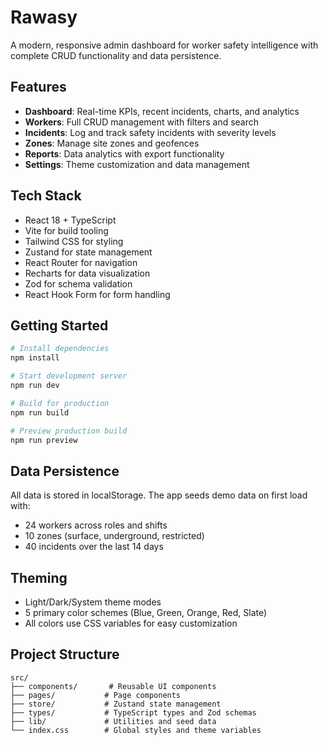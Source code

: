 # Rawasy

A modern, responsive admin dashboard for worker safety intelligence with complete CRUD functionality and data persistence.

## Features

- **Dashboard**: Real-time KPIs, recent incidents, charts, and analytics
- **Workers**: Full CRUD management with filters and search
- **Incidents**: Log and track safety incidents with severity levels
- **Zones**: Manage site zones and geofences
- **Reports**: Data analytics with export functionality
- **Settings**: Theme customization and data management

## Tech Stack

- React 18 + TypeScript
- Vite for build tooling
- Tailwind CSS for styling
- Zustand for state management
- React Router for navigation
- Recharts for data visualization
- Zod for schema validation
- React Hook Form for form handling

## Getting Started

```bash
# Install dependencies
npm install

# Start development server
npm run dev

# Build for production
npm run build

# Preview production build
npm run preview
```

## Data Persistence

All data is stored in localStorage. The app seeds demo data on first load with:
- 24 workers across roles and shifts
- 10 zones (surface, underground, restricted)
- 40 incidents over the last 14 days

## Theming

- Light/Dark/System theme modes
- 5 primary color schemes (Blue, Green, Orange, Red, Slate)
- All colors use CSS variables for easy customization

## Project Structure

```
src/
├── components/       # Reusable UI components
├── pages/           # Page components
├── store/           # Zustand state management
├── types/           # TypeScript types and Zod schemas
├── lib/             # Utilities and seed data
└── index.css        # Global styles and theme variables
```